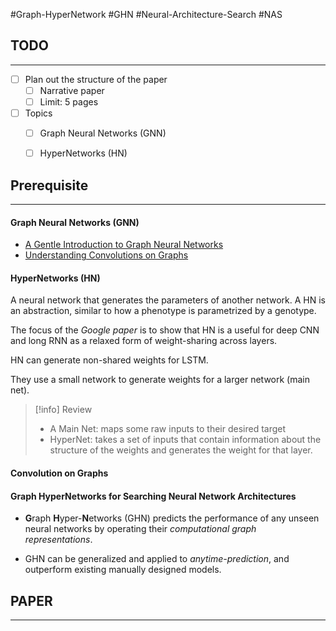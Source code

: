 #Graph-HyperNetwork #GHN #Neural-Architecture-Search #NAS

## TODO
---
- [ ] Plan out the structure of the paper
	- [ ] Narrative paper
	- [ ] Limit: 5 pages
- [ ] Topics
	- [ ] Graph Neural Networks (GNN)
	- [ ] HyperNetworks (HN)


## Prerequisite
---
#### Graph Neural Networks (GNN)
- [A Gentle Introduction to Graph Neural Networks](https://distill.pub/2021/gnn-intro/)
- [Understanding Convolutions on Graphs](https://distill.pub/2021/understanding-gnns/)

#### HyperNetworks (HN)
A neural network that generates the parameters of another network. A HN is an abstraction, similar to how a phenotype is parametrized by a genotype.

The focus of the *Google paper* is to show that HN is a useful for deep CNN and long RNN as a relaxed form of weight-sharing across layers.

HN can generate non-shared weights for LSTM.

They use a small network to generate weights for a larger network (main net).

> [!info] Review
> - A Main Net: maps some raw inputs to their desired target
> - HyperNet: takes a set of inputs that contain information about the structure of the weights and generates the weight for that layer.

#### Convolution on Graphs

#### Graph HyperNetworks for Searching Neural Network Architectures
- **G**raph **H**yper-**N**etworks (GHN) predicts the performance of any unseen neural networks by operating their *computational graph representations*.

- GHN can be generalized and applied to *anytime-prediction*, and outperform existing manually designed models.


## PAPER
---
